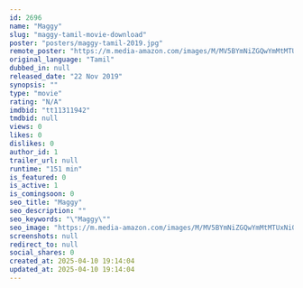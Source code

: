 ```yaml
---
id: 2696
name: "Maggy"
slug: "maggy-tamil-movie-download"
poster: "posters/maggy-tamil-2019.jpg"
remote_poster: "https://m.media-amazon.com/images/M/MV5BYmNiZGQwYmMtMTUxNi00MjliLTk2ODQtMTFkODQ0Y2M0OTk1XkEyXkFqcGdeQXVyMjA4OTI5NDQ@._V1_SX300.jpg"
original_language: "Tamil"
dubbed_in: null
released_date: "22 Nov 2019"
synopsis: ""
type: "movie"
rating: "N/A"
imdbid: "tt11311942"
tmdbid: null
views: 0
likes: 0
dislikes: 0
author_id: 1
trailer_url: null
runtime: "151 min"
is_featured: 0
is_active: 1
is_comingsoon: 0
seo_title: "Maggy"
seo_description: ""
seo_keywords: "\"Maggy\""
seo_image: "https://m.media-amazon.com/images/M/MV5BYmNiZGQwYmMtMTUxNi00MjliLTk2ODQtMTFkODQ0Y2M0OTk1XkEyXkFqcGdeQXVyMjA4OTI5NDQ@._V1_SX300.jpg"
screenshots: null
redirect_to: null
social_shares: 0
created_at: 2025-04-10 19:14:04
updated_at: 2025-04-10 19:14:04
---
```


